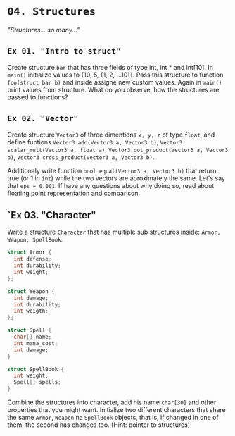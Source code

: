 # `04. Structures`
*"Structures... so many..."*

## `Ex 01. "Intro to struct"`

Create structure `bar` that has three fields of type int, int * and int[10]. In `main()` initialize values to {10, 5, {1, 2, ...10}}.
Pass this structure to function `foo(struct bar b)` and inside assigne new custom values.
Again in `main()` print values from structure. What do you observe, how the structures are passed to functions?

## `Ex 02. "Vector"`
Create structure `Vector3` of three dimentions `x, y, z` of type `float`, and define funtions 
`Vector3 add(Vector3 a, Vector3 b)`,
`Vector3 scalar_mult(Vector3 a, float a)`,
`Vector3 dot_product(Vector3 a, Vector3 b)`,
`Vector3 cross_product(Vector3 a, Vector3 b)`.

Additionaly write function `bool equal(Vector3 a, Vector3 b)` that return true (or 1 in `int`) while the two vectors are aproximately the same.
Let's say that `eps = 0.001`. If have any questions about why doing so, read about floating point representation and comparison.

## `Ex 03. "Character"

Write a structure `Character` that has multiple sub structures inside: `Armor, Weapon, SpellBook`.

``` C
struct Armor {
  int defense;
  int durability;
  int weight;
};

struct Weapon {
  int damage;
  int durability;
  int weigth;
};

struct Spell {
  char[] name;
  int mana_cost;
  int damage;
}

struct SpellBook {
  int weight;
  Spell[] spells;
}

```

Combine the structures into character, add his name `char[30]` and other properties that you might want.
Initialize two different characters that share the same `Armor`, `Weapon` na `SpellBook` objects, that is, if changed in one of them, the second has changes too.
(Hint: pointer to structures)
